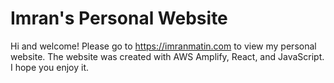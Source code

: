 # Imran's Personal Website

Hi and welcome! Please go to https://imranmatin.com to view my personal website.
The website was created with AWS Amplify, React, and JavaScript. I hope you enjoy
it.
